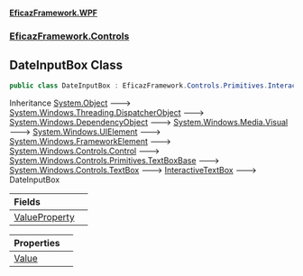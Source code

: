 #### [EficazFramework.WPF](EficazFrameworkWPF.md 'EficazFramework WPF')
### [EficazFramework.Controls](EficazFrameworkWPF.md#EficazFramework.Controls 'EficazFramework.Controls')

## DateInputBox Class

```csharp
public class DateInputBox : EficazFramework.Controls.Primitives.InteractiveTextBox
```

Inheritance [System.Object](https://docs.microsoft.com/en-us/dotnet/api/System.Object 'System.Object') &#129106; [System.Windows.Threading.DispatcherObject](https://docs.microsoft.com/en-us/dotnet/api/System.Windows.Threading.DispatcherObject 'System.Windows.Threading.DispatcherObject') &#129106; [System.Windows.DependencyObject](https://docs.microsoft.com/en-us/dotnet/api/System.Windows.DependencyObject 'System.Windows.DependencyObject') &#129106; [System.Windows.Media.Visual](https://docs.microsoft.com/en-us/dotnet/api/System.Windows.Media.Visual 'System.Windows.Media.Visual') &#129106; [System.Windows.UIElement](https://docs.microsoft.com/en-us/dotnet/api/System.Windows.UIElement 'System.Windows.UIElement') &#129106; [System.Windows.FrameworkElement](https://docs.microsoft.com/en-us/dotnet/api/System.Windows.FrameworkElement 'System.Windows.FrameworkElement') &#129106; [System.Windows.Controls.Control](https://docs.microsoft.com/en-us/dotnet/api/System.Windows.Controls.Control 'System.Windows.Controls.Control') &#129106; [System.Windows.Controls.Primitives.TextBoxBase](https://docs.microsoft.com/en-us/dotnet/api/System.Windows.Controls.Primitives.TextBoxBase 'System.Windows.Controls.Primitives.TextBoxBase') &#129106; [System.Windows.Controls.TextBox](https://docs.microsoft.com/en-us/dotnet/api/System.Windows.Controls.TextBox 'System.Windows.Controls.TextBox') &#129106; [InteractiveTextBox](EficazFramework.Controls.Primitives/InteractiveTextBox.md 'EficazFramework.Controls.Primitives.InteractiveTextBox') &#129106; DateInputBox

| Fields | |
| :--- | :--- |
| [ValueProperty](EficazFramework.Controls/DateInputBox/ValueProperty.md 'EficazFramework.Controls.DateInputBox.ValueProperty') | |

| Properties | |
| :--- | :--- |
| [Value](EficazFramework.Controls/DateInputBox/Value.md 'EficazFramework.Controls.DateInputBox.Value') | |
